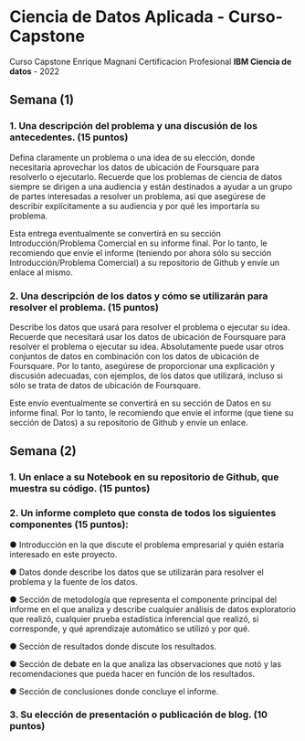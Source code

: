 # Ciencia de Datos Aplicada - Curso-Capstone
Curso Capstone Enrique Magnani Certificacion Profesional **IBM Ciencia de datos** - 2022


## Semana (1)

### 1.  Una descripción del problema y una discusión de los antecedentes. (15 puntos)
Defina claramente un problema o una idea de su elección, donde necesitaría aprovechar los datos de ubicación de Foursquare para resolverlo o ejecutarlo. Recuerde que los problemas de ciencia de datos siempre se dirigen a una audiencia y están destinados a ayudar a un grupo de partes interesadas a resolver un problema, así que asegúrese de describir explícitamente a su audiencia y por qué les importaría su problema.

Esta entrega eventualmente se convertirá en su sección Introducción/Problema Comercial en su informe final. Por lo tanto, le recomiendo que envíe el informe (teniendo por ahora sólo su sección Introducción/Problema Comercial) a su repositorio de Github y envíe un enlace al mismo.


### 2.  Una descripción de los datos y cómo se utilizarán para resolver el problema. (15 puntos)
Describe los datos que usará para resolver el problema o ejecutar su idea. Recuerde que necesitará usar los datos de ubicación de Foursquare para resolver el problema o ejecutar su idea. Absolutamente puede usar otros conjuntos de datos en combinación con los datos de ubicación de Foursquare. Por lo tanto, asegúrese de proporcionar una explicación y discusión adecuadas, con ejemplos, de los datos que utilizará, incluso si sólo se trata de datos de ubicación de Foursquare.

Este envío eventualmente se convertirá en su sección de Datos en su informe final. Por lo tanto, le recomiendo que envíe el informe (que tiene su sección de Datos) a su repositorio de Github y envíe un enlace.




## Semana (2)
### 1.  Un enlace a su Notebook en su repositorio de Github, que muestra su código. (15 puntos)

### 2.  Un informe completo que consta de todos los siguientes componentes (15 puntos):

  ● Introducción en la que discute el problema empresarial y quién estaría interesado en este proyecto.

  ● Datos donde describe los datos que se utilizarán para resolver el problema y la fuente de los datos.

  ● Sección de metodología que representa el componente principal del informe en el que analiza y describe cualquier análisis de datos exploratorio que realizó, cualquier prueba estadística inferencial que realizó, si corresponde, y qué aprendizaje automático se utilizó y por qué.
  
  ● Sección de resultados donde discute los resultados.

  ● Sección de debate en la que analiza las observaciones que notó y las recomendaciones que pueda hacer en función de los resultados.

  ● Sección de conclusiones donde concluye el informe.

### 3.  Su elección de presentación o publicación de blog. (10 puntos)
